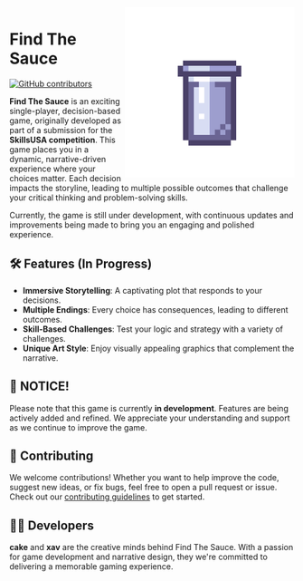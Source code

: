 <img align="right" src="https://github.com/cakecable/Find-the-Sauce/blob/main/logo2.png" width="300" alt="Logo Image" />

# Find The Sauce

[![GitHub contributors](https://img.shields.io/github/contributors/cakecable/findthesauce.svg)](https://github.com/cakecable/Findthesauce)

**Find The Sauce** is an exciting single-player, decision-based game, originally developed as part of a submission for the **SkillsUSA competition**. This game places you in a dynamic, narrative-driven experience where your choices matter. Each decision impacts the storyline, leading to multiple possible outcomes that challenge your critical thinking and problem-solving skills.

Currently, the game is still under development, with continuous updates and improvements being made to bring you an engaging and polished experience.

## 🛠️ Features (In Progress)

- **Immersive Storytelling**: A captivating plot that responds to your decisions.
- **Multiple Endings**: Every choice has consequences, leading to different outcomes.
- **Skill-Based Challenges**: Test your logic and strategy with a variety of challenges.
- **Unique Art Style**: Enjoy visually appealing graphics that complement the narrative.

## 🚨 NOTICE!
Please note that this game is currently **in development**. Features are being actively added and refined. We appreciate your understanding and support as we continue to improve the game.

## 🤝 Contributing
We welcome contributions! Whether you want to help improve the code, suggest new ideas, or fix bugs, feel free to open a pull request or issue. Check out our [contributing guidelines](link-to-guidelines) to get started.

## 🧑‍💻 Developers

**cake** and **xav** are the creative minds behind Find The Sauce. With a passion for game development and narrative design, they we're committed to delivering a memorable gaming experience.
